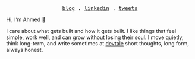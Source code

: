 <p align="center">
  <samp>
    <a href="https://devtale.vercel.app/posts">blog</a> .
    <a href="https://www.linkedin.com/in/edaly-ahmed/">linkedin</a> .
    <a href="https://x.com/edal_y">tweets</a>
  </samp>
</p>

Hi, I’m Ahmed 👋

I care about what gets built and how it gets built. I like things that feel simple, work well, and can grow without losing their soul. I move quietly, think long-term, and write sometimes at [devtale](https://devtale.vercel.app/posts) short thoughts, long form, always honest.
